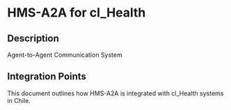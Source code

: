 # HMS-A2A for cl_Health

## Description

Agent-to-Agent Communication System

## Integration Points

This document outlines how HMS-A2A is integrated with cl_Health systems in Chile.
